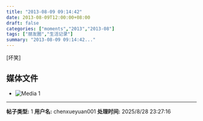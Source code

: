 ```yaml
---
title: "2013-08-09 09:14:42"
date: 2013-08-09T12:00:00+08:00
draft: false
categories: ["moments","2013","2013-08"]
tags: ["朋友圈","生活记录"]
summary: "2013-08-09 09:14:42..."
---
```


[坏笑]

## 媒体文件

- ![Media 1](/Moments/photos/2013-08-09/201308090914420.jpg)

---

**帖子类型:** 1
**用户名:** chenxueyuan001
**处理时间:** 2025/8/28 23:27:16